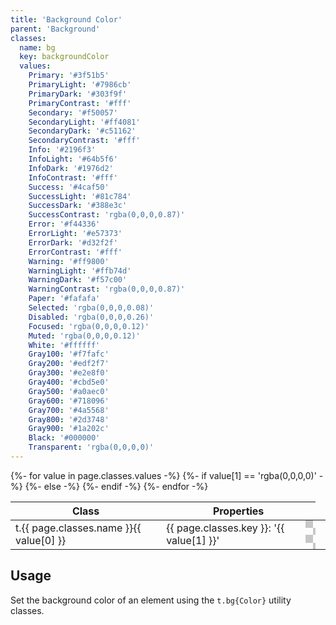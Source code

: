 ```yaml
---
title: 'Background Color'
parent: 'Background'
classes:
  name: bg
  key: backgroundColor
  values:
    Primary: '#3f51b5'
    PrimaryLight: '#7986cb'
    PrimaryDark: '#303f9f'
    PrimaryContrast: '#fff'
    Secondary: '#f50057'
    SecondaryLight: '#ff4081'
    SecondaryDark: '#c51162'
    SecondaryContrast: '#fff'
    Info: '#2196f3'
    InfoLight: '#64b5f6'
    InfoDark: '#1976d2'
    InfoContrast: '#fff'
    Success: '#4caf50'
    SuccessLight: '#81c784'
    SuccessDark: '#388e3c'
    SuccessContrast: 'rgba(0,0,0,0.87)'
    Error: '#f44336'
    ErrorLight: '#e57373'
    ErrorDark: '#d32f2f'
    ErrorContrast: '#fff'
    Warning: '#ff9800'
    WarningLight: '#ffb74d'
    WarningDark: '#f57c00'
    WarningContrast: 'rgba(0,0,0,0.87)'
    Paper: '#fafafa'
    Selected: 'rgba(0,0,0,0.08)'
    Disabled: 'rgba(0,0,0,0.26)'
    Focused: 'rgba(0,0,0,0.12)'
    Muted: 'rgba(0,0,0,0.12)'
    White: '#ffffff'
    Gray100: '#f7fafc'
    Gray200: '#edf2f7'
    Gray300: '#e2e8f0'
    Gray400: '#cbd5e0'
    Gray500: '#a0aec0'
    Gray600: '#718096'
    Gray700: '#4a5568'
    Gray800: '#2d3748'
    Gray900: '#1a202c'
    Black: '#000000'
    Transparent: 'rgba(0,0,0,0)'
---
```


<table>
  <thead>
    <tr>
      <th>Class</th>
      <th colspan="2">Properties</th>
    </tr>
  </thead>
  <tbody>
    {%- for value in page.classes.values -%}
      <tr>
        <td>t.{{ page.classes.name }}{{ value[0] }}</td>
        <td>{{ page.classes.key }}: '{{ value[1] }}'</td>
        {%- if value[1] == 'rgba(0,0,0,0)' -%}
          <td style="background-size: 24px 24px;background-image:url(&quot;data:image/svg+xml,%3Csvg xmlns='http://www.w3.org/2000/svg' viewBox='0 0 2 2'%3E%3Cpath fill='rgb(200,200,200)' fill-rule='evenodd' d='M0 0h1v1H0V0zm1 1h1v1H1V1z'/%3E%3C/svg%3E&quot;);"></td>
        {%- else -%}
          <td style="background-color: {{ value[1] }}"></td>
        {%- endif -%}
      </tr>
    {%- endfor -%}
  </tbody>
</table>

## Usage

Set the background color of an element using the <code>t.bg{Color}</code> utility classes.
